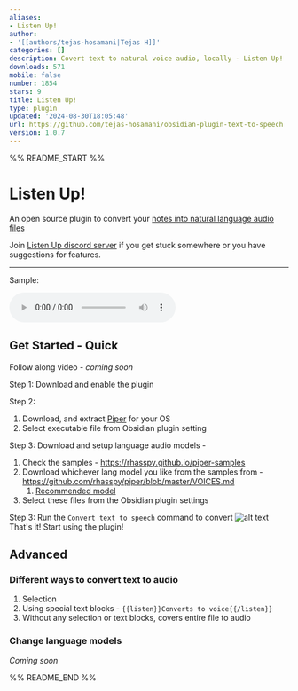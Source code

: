 ```yaml
---
aliases:
- Listen Up!
author:
- '[[authors/tejas-hosamani|Tejas H]]'
categories: []
description: Covert text to natural voice audio, locally - Listen Up!
downloads: 571
mobile: false
number: 1854
stars: 9
title: Listen Up!
type: plugin
updated: '2024-08-30T18:05:48'
url: https://github.com/tejas-hosamani/obsidian-plugin-text-to-speech
version: 1.0.7
---
```


%% README_START %%

# Listen Up!
An open source plugin to convert your [notes into natural language audio files](https://github.com/tejas-hosamani/obsidian-plugin-text-to-speech)

Join [Listen Up discord server](https://discord.gg/DaGymVk3jx) if you get stuck somewhere or you have suggestions for features.

---

Sample: <br > 

<audio controls>
  <source src="./sample/sample.wav" type="audio/wav">
  Your browser does not support the audio tag. Try <a href="/sample/sample.wav">Sample audio</a>
</audio>

## Get Started - Quick

Follow along video - *coming soon*

Step 1:
Download and enable the plugin

Step 2:
1. Download, and extract [Piper](https://github.com/rhasspy/piper/releases) for your OS 
2. Select executable file from Obsidian plugin setting

Step 3:
Download and setup language audio models - 
1. Check the samples - https://rhasspy.github.io/piper-samples
2. Download whichever lang model you like from the samples from - https://github.com/rhasspy/piper/blob/master/VOICES.md
   1. [Recommended model](https://github.com/rhasspy/piper/blob/master/VOICES.md#:~:text=%5D%20%5Bconfig%5D-,danny,-low%20%2D%20%5Bmodel)
3. Select these files from the Obsidian plugin settings

Step 3:
Run the `Convert text to speech` command to convert
![alt text](https://raw.githubusercontent.com/tejas-hosamani/obsidian-plugin-text-to-speech/HEAD/sample/image.png)
That's it! Start using the plugin!


## Advanced

### Different ways to convert text to audio
1. Selection
2. Using special text blocks - `{{listen}}Converts to voice{{/listen}}`
3. Without any selection or text blocks, covers entire file to audio




### Change language models
*Coming soon*


%% README_END %%